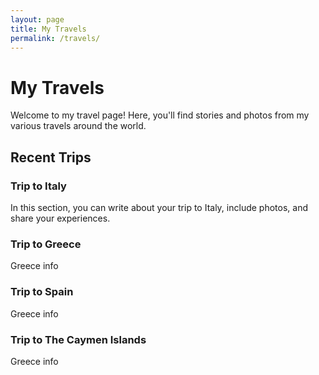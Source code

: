 ```yaml
---
layout: page
title: My Travels
permalink: /travels/
---
```


# My Travels

Welcome to my travel page! Here, you'll find stories and photos from my various travels around the world.

## Recent Trips

### Trip to Italy
In this section, you can write about your trip to Italy, include photos, and share your experiences.

### Trip to Greece
Greece info

### Trip to Spain
Greece info

### Trip to The Caymen Islands
Greece info

<!-- Add more sections for each trip -->
